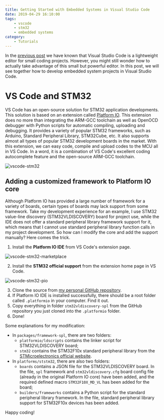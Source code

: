 ```yaml
---
title: Getting Started with Embedded Systems in Visual Studio Code
date: 2019-04-29 16:10:00
tags: 
    - vscode
    - stm32
    - embedded systems
category: 
    - Tutorials
---
```


In the [previous post](https://shineyruan.github.io/2019/03/15/vscode-tutorials/) we have known that Visual Studio Code is a lightweight editor for small coding projects. However, you might still wonder how to actually take advantage of this small but powerful editor. In this post, we will see together how to develop embedded system projects in Visual Studio Code.

<!-- more -->

# VS Code and STM32

VS Code has an open-source solution for STM32 application developments. This solution is based on an extension called [Platform IO](https://platformio.org/). This extension does no more than integrating the ARM-GCC toolchain as well as OpenOCD debugger with Python scripts for automatic compiling, uploading and debugging. It provides a variety of popular STM32 frameworks, such as Arduino, Standard Peripheral Library, STM32Cube, etc. It also supports almost all types of popular STM32 development boards in the market. With this extension, we can easy code, compile and upload codes to the MCU all in VS Code. In a word, it is a combination of VS Code's excellent coding autocomplete feature and the open-source ARM-GCC toolchain.

![vscode-stm32](/images/screenshot-vscode-tutorial-2.png)

## Adding a customized framework to Platform IO core

Although Platform IO has provided a large number of framework for a variety of boards, certain types of boards may lack support from some framework. Take my development experience for an example, I use STM32 value-line discovery (STM32VLDISCOVERY) board for project use, while the IDE does not offer a standard peripheral library framework support for it, which means that I cannot use standard peripheral library function calls in my project development. So how can I modify the core and add the support manually? Here comes the trick.

1. Install the **Platform IO IDE** from VS Code's extension page.

![vscode-stm32-marketplace](/images/screenshot-vscode-tutorial-3.png)

2. Install the **STM32 official support** from the extension home page in VS Code.

![vscode-stm32-pio](/images/screenshot-vscode-tutorial-4.png)

3. Clone the source from [my personal GitHub repository](https://github.com/shineyruan/STM32-PlatformIO-Support).
4. If Platform IO IDE is installed successfully, there should be a root folder called `.platformio` in your computer. Find it out.
5. Copy everything in folder `stm32vldiscovery-spl` from the GitHub repository you just cloned into the `.platformio` folder.
6. Done!

Some explanations for my modification:

* In `packages/framework-spl`, there are two folders:
  * `platformio/ldscripts` contains the linker script for STM32VLDISCOVERY board;
  * `stm32` contains the STM32F10x standard peripheral library from the [STMicroelectronics official website](https://www.st.com/en/embedded-software/stsw-stm32054.html).
* In `platforms/ststm32`, there are also two folders:
  * `boards` contains a JSON file for the STM32VLDISCOVERY board. In the file, `spl` framework and `stm32vldiscovery.cfg` board config file (already in the original Platform IO core) have been added, and the required defined macro `STM32F10X_MD_VL` has been added for the board;
  * `builders/frameworks` contains a Python script for the standard peripheral library framework. In the file, standard peripheral library support for STM32F10x devices has been added.

Happy coding!